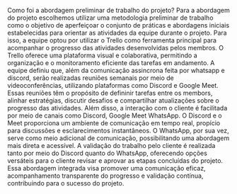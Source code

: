 Como foi a abordagem preliminar de trabalho do projeto?
Para a abordagem do projeto escolhemos utilizar uma metodologia preliminar de trabalho como o objetivo de aperfeiçoar o conjunto de práticas e abordagens iniciais estabelecidas para orientar as atividades da equipe durante o projeto. Para isso, a equipe optou por utilizar o Trello como ferramenta principal para acompanhar o progresso das atividades desenvolvidas pelos membros. O Trello oferece uma plataforma visual e colaborativa, permitindo a organização e o monitoramento eficiente das tarefas em andamento. A equipe definiu que, além da comunicação assincrona feita por whatsapp e discord, serão realizadas reuniões semanais por meio de videoconferências, utilizando plataformas como Discord e Google Meet. Essas reuniões têm o propósito de defininir tarefas entre os membors, alinhar estratégias, discutir desafios e compartilhar atualizações sobre o progresso das atividades. Além disso, a interação com o cliente é facilitada por meio de canais como Discord, Google Meet WhatsApp. O Discord e o Meet proporciona um ambiente de comunicação em tempo real, propício para discussões e esclarecimentos instantâneos. O WhatsApp, por sua vez, serve como meio adicional de comunicação, possibilitando uma abordagem mais direta e acessível. A validação do trabalho pelo cliente é realizada tanto por meio do Discord quanto do WhatsApp, oferecendo opções versáteis para o cliente revisar e aprovar as etapas concluídas do projeto. Essa abordagem integrada visa promover uma comunicação eficaz, acompanhamento transparente do progresso e validação contínua, contribuindo para o sucesso do projeto.
